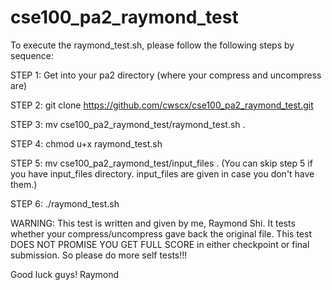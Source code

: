 # cse100_pa2_raymond_test

To execute the raymond_test.sh, please follow the following steps by sequence:

STEP 1: Get into your pa2 directory (where your compress and uncompress are)
    
STEP 2: git clone https://github.com/cwscx/cse100_pa2_raymond_test.git

STEP 3: mv cse100_pa2_raymond_test/raymond_test.sh .

STEP 4: chmod u+x raymond_test.sh

STEP 5: mv cse100_pa2_raymond_test/input_files . (You can skip step 5 if you have input_files directory. input_files are given in case you don't have them.)
                                                        
STEP 6: ./raymond_test.sh

WARNING: This test is written and given by me, Raymond Shi. 
It tests whether your compress/uncompress gave back the original file.
This test DOES NOT PROMISE YOU GET FULL SCORE in either checkpoint or final submission. 
So please do more self tests!!!

Good luck guys!
Raymond
